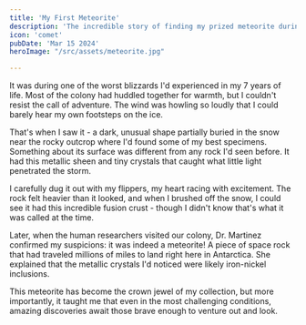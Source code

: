 ```yaml
---
title: 'My First Meteorite'
description: 'The incredible story of finding my prized meteorite during a blizzard at Cape Adare'
icon: 'comet'
pubDate: 'Mar 15 2024'
heroImage: "/src/assets/meteorite.jpg"

---
```

It was during one of the worst blizzards I'd experienced in my 7 years of life. Most of the colony had huddled together for warmth, but I couldn't resist the call of adventure. The wind was howling so loudly that I could barely hear my own footsteps on the ice.

That's when I saw it - a dark, unusual shape partially buried in the snow near the rocky outcrop where I'd found some of my best specimens. Something about its surface was different from any rock I'd seen before. It had this metallic sheen and tiny crystals that caught what little light penetrated the storm.

I carefully dug it out with my flippers, my heart racing with excitement. The rock felt heavier than it looked, and when I brushed off the snow, I could see it had this incredible fusion crust - though I didn't know that's what it was called at the time.

Later, when the human researchers visited our colony, Dr. Martinez confirmed my suspicions: it was indeed a meteorite! A piece of space rock that had traveled millions of miles to land right here in Antarctica. She explained that the metallic crystals I'd noticed were likely iron-nickel inclusions.

This meteorite has become the crown jewel of my collection, but more importantly, it taught me that even in the most challenging conditions, amazing discoveries await those brave enough to venture out and look.
